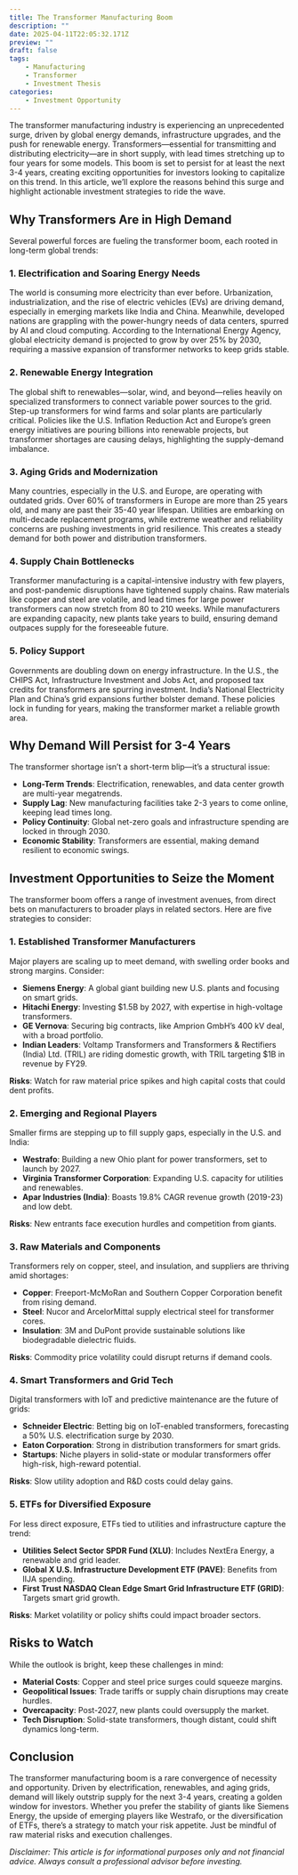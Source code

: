 ```yaml
---
title: The Transformer Manufacturing Boom
description: ""
date: 2025-04-11T22:05:32.171Z
preview: ""
draft: false
tags:
    - Manufacturing
    - Transformer
    - Investment Thesis
categories:
    - Investment Opportunity
---
```


The transformer manufacturing industry is experiencing an unprecedented surge, driven by global energy demands, infrastructure upgrades, and the push for renewable energy. Transformers—essential for transmitting and distributing electricity—are in short supply, with lead times stretching up to four years for some models. This boom is set to persist for at least the next 3-4 years, creating exciting opportunities for investors looking to capitalize on this trend. In this article, we’ll explore the reasons behind this surge and highlight actionable investment strategies to ride the wave.

## Why Transformers Are in High Demand

Several powerful forces are fueling the transformer boom, each rooted in long-term global trends:

### 1. Electrification and Soaring Energy Needs
The world is consuming more electricity than ever before. Urbanization, industrialization, and the rise of electric vehicles (EVs) are driving demand, especially in emerging markets like India and China. Meanwhile, developed nations are grappling with the power-hungry needs of data centers, spurred by AI and cloud computing. According to the International Energy Agency, global electricity demand is projected to grow by over 25% by 2030, requiring a massive expansion of transformer networks to keep grids stable.

### 2. Renewable Energy Integration
The global shift to renewables—solar, wind, and beyond—relies heavily on specialized transformers to connect variable power sources to the grid. Step-up transformers for wind farms and solar plants are particularly critical. Policies like the U.S. Inflation Reduction Act and Europe’s green energy initiatives are pouring billions into renewable projects, but transformer shortages are causing delays, highlighting the supply-demand imbalance.

### 3. Aging Grids and Modernization
Many countries, especially in the U.S. and Europe, are operating with outdated grids. Over 60% of transformers in Europe are more than 25 years old, and many are past their 35-40 year lifespan. Utilities are embarking on multi-decade replacement programs, while extreme weather and reliability concerns are pushing investments in grid resilience. This creates a steady demand for both power and distribution transformers.

### 4. Supply Chain Bottlenecks
Transformer manufacturing is a capital-intensive industry with few players, and post-pandemic disruptions have tightened supply chains. Raw materials like copper and steel are volatile, and lead times for large power transformers can now stretch from 80 to 210 weeks. While manufacturers are expanding capacity, new plants take years to build, ensuring demand outpaces supply for the foreseeable future.

### 5. Policy Support
Governments are doubling down on energy infrastructure. In the U.S., the CHIPS Act, Infrastructure Investment and Jobs Act, and proposed tax credits for transformers are spurring investment. India’s National Electricity Plan and China’s grid expansions further bolster demand. These policies lock in funding for years, making the transformer market a reliable growth area.

## Why Demand Will Persist for 3-4 Years
The transformer shortage isn’t a short-term blip—it’s a structural issue:
- **Long-Term Trends**: Electrification, renewables, and data center growth are multi-year megatrends.
- **Supply Lag**: New manufacturing facilities take 2-3 years to come online, keeping lead times long.
- **Policy Continuity**: Global net-zero goals and infrastructure spending are locked in through 2030.
- **Economic Stability**: Transformers are essential, making demand resilient to economic swings.

## Investment Opportunities to Seize the Moment

The transformer boom offers a range of investment avenues, from direct bets on manufacturers to broader plays in related sectors. Here are five strategies to consider:

### 1. Established Transformer Manufacturers
Major players are scaling up to meet demand, with swelling order books and strong margins. Consider:
- **Siemens Energy**: A global giant building new U.S. plants and focusing on smart grids.
- **Hitachi Energy**: Investing $1.5B by 2027, with expertise in high-voltage transformers.
- **GE Vernova**: Securing big contracts, like Amprion GmbH’s 400 kV deal, with a broad portfolio.
- **Indian Leaders**: Voltamp Transformers and Transformers & Rectifiers (India) Ltd. (TRIL) are riding domestic growth, with TRIL targeting $1B in revenue by FY29.

**Risks**: Watch for raw material price spikes and high capital costs that could dent profits.

### 2. Emerging and Regional Players
Smaller firms are stepping up to fill supply gaps, especially in the U.S. and India:
- **Westrafo**: Building a new Ohio plant for power transformers, set to launch by 2027.
- **Virginia Transformer Corporation**: Expanding U.S. capacity for utilities and renewables.
- **Apar Industries (India)**: Boasts 19.8% CAGR revenue growth (2019-23) and low debt.

**Risks**: New entrants face execution hurdles and competition from giants.

### 3. Raw Materials and Components
Transformers rely on copper, steel, and insulation, and suppliers are thriving amid shortages:
- **Copper**: Freeport-McMoRan and Southern Copper Corporation benefit from rising demand.
- **Steel**: Nucor and ArcelorMittal supply electrical steel for transformer cores.
- **Insulation**: 3M and DuPont provide sustainable solutions like biodegradable dielectric fluids.

**Risks**: Commodity price volatility could disrupt returns if demand cools.

### 4. Smart Transformers and Grid Tech
Digital transformers with IoT and predictive maintenance are the future of grids:
- **Schneider Electric**: Betting big on IoT-enabled transformers, forecasting a 50% U.S. electrification surge by 2030.
- **Eaton Corporation**: Strong in distribution transformers for smart grids.
- **Startups**: Niche players in solid-state or modular transformers offer high-risk, high-reward potential.

**Risks**: Slow utility adoption and R&D costs could delay gains.

### 5. ETFs for Diversified Exposure
For less direct exposure, ETFs tied to utilities and infrastructure capture the trend:
- **Utilities Select Sector SPDR Fund (XLU)**: Includes NextEra Energy, a renewable and grid leader.
- **Global X U.S. Infrastructure Development ETF (PAVE)**: Benefits from IIJA spending.
- **First Trust NASDAQ Clean Edge Smart Grid Infrastructure ETF (GRID)**: Targets smart grid growth.

**Risks**: Market volatility or policy shifts could impact broader sectors.

## Risks to Watch
While the outlook is bright, keep these challenges in mind:
- **Material Costs**: Copper and steel price surges could squeeze margins.
- **Geopolitical Issues**: Trade tariffs or supply chain disruptions may create hurdles.
- **Overcapacity**: Post-2027, new plants could oversupply the market.
- **Tech Disruption**: Solid-state transformers, though distant, could shift dynamics long-term.

## Conclusion
The transformer manufacturing boom is a rare convergence of necessity and opportunity. Driven by electrification, renewables, and aging grids, demand will likely outstrip supply for the next 3-4 years, creating a golden window for investors. Whether you prefer the stability of giants like Siemens Energy, the upside of emerging players like Westrafo, or the diversification of ETFs, there’s a strategy to match your risk appetite. Just be mindful of raw material risks and execution challenges.


*Disclaimer: This article is for informational purposes only and not financial advice. Always consult a professional advisor before investing.*